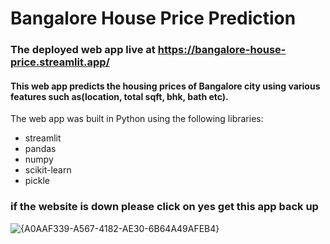 # Bangalore House Price Prediction
### The deployed web app live at https://bangalore-house-price.streamlit.app/
#### This web app predicts the housing prices of Bangalore city using various features such as(location, total sqft, bhk, bath etc).
The web app was built in Python using the following libraries:<br>
- streamlit
- pandas
- numpy
- scikit-learn
- pickle
### if the website is down please click on yes get this app back up 
![{A0AAF339-A567-4182-AE30-6B64A49AFEB4}](https://github.com/user-attachments/assets/0a2d79a4-ad85-41c8-a666-6870ae408fc0)
